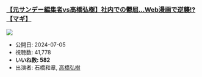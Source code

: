 ### [【元サンデー編集者vs高橋弘樹】社内での鬱屈…Web漫画で逆襲!?【マギ】](https://www.youtube.com/watch?v=7CO4km8yNtw)
[![](https://img.youtube.com/vi/7CO4km8yNtw/hqdefault.jpg)](https://www.youtube.com/watch?v=7CO4km8yNtw)
-   公開日: 2024-07-05
-   視聴数: 41,778
-   **いいね数: 582**
-   出演者: 石橋和章, [高橋弘樹](/rehacq_fan/people/高橋弘樹 "wikilink")
